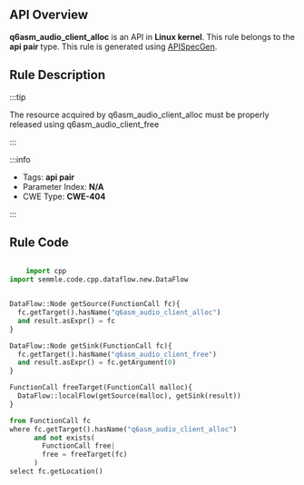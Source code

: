 ---
---


## API Overview
**q6asm_audio_client_alloc** is an API in **Linux kernel**. This rule belongs to the **api pair** type. This rule is generated using [APISpecGen](../../tools/APISpecGen).
## Rule Description

:::tip

The resource acquired by q6asm_audio_client_alloc must be properly released using q6asm_audio_client_free

:::

:::info

- Tags: **api pair**
- Parameter Index: **N/A**
- CWE Type: **CWE-404**

:::

## Rule Code
```python

    import cpp
import semmle.code.cpp.dataflow.new.DataFlow


DataFlow::Node getSource(FunctionCall fc){
  fc.getTarget().hasName("q6asm_audio_client_alloc")
  and result.asExpr() = fc
}

DataFlow::Node getSink(FunctionCall fc){
  fc.getTarget().hasName("q6asm_audio_client_free")
  and result.asExpr() = fc.getArgument(0)
}

FunctionCall freeTarget(FunctionCall malloc){
  DataFlow::localFlow(getSource(malloc), getSink(result))
}

from FunctionCall fc
where fc.getTarget().hasName("q6asm_audio_client_alloc")
      and not exists(
        FunctionCall free| 
        free = freeTarget(fc)
      )
select fc.getLocation()

    
```